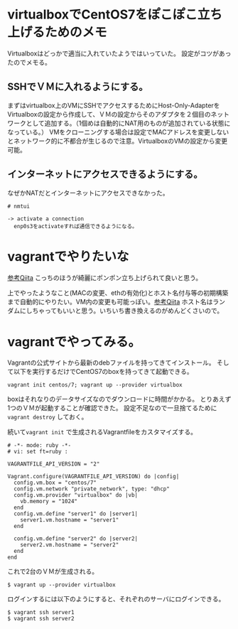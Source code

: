 # virtualboxでCentOS7をぽこぽこ立ち上げるためのメモ

Virtualboxはどっかで適当に入れていたようではいっていた。
設定がコツがあったのでメモる。

## SSHでＶＭに入れるようにする。
まずはvirtualbox上のVMにSSHでアクセスするためにHost-Only-AdapterをVirtualboxの設定から作成して、ＶＭの設定からそのアダプタを２個目のネットワークとして追加する。（1個めは自動的にNAT用のものが追加されている状態になっている。）
VMをクローニングする場合は設定でMACアドレスを変更しないとネットワーク的に不都合が生じるので注意。VirtualboxのVMの設定から変更可能。

## インターネットにアクセスできるようにする。
なぜかNATだとインターネットにアクセスできなかった。

```
# nmtui

-> activate a connection
  enp0s3をactivateすれば通信できるようになる。
```

# vagrantでやりたいな
[参考Qiita](http://qiita.com/ozawan/items/160728f7c6b10c73b97e)
こっちのほうが綺麗にポンポン立ち上げられて良いと思う。

上でやったようなこと(MACの変更、ethの有効化)とホスト名付与等の初期構築まで自動的にやりたい。VM内の変更も可能っぽい。[参考Qiita](http://qiita.com/murachi1208/items/00c3c2fe51763a6535f8)
ホスト名はランダムにしちゃってもいいと思う。いちいち書き換えるのがめんどくさいので。

# vagrantでやってみる。

Vagrantの公式サイトから最新のdebファイルを持ってきてインストール。
そして以下を実行するだけでCentOS7のboxを持ってきて起動できる。

```
vagrant init centos/7; vagrant up --provider virtualbox
```

boxはそれなりのデータサイズなのでダウンロードに時間がかかる。
とりあえず1つのＶＭが起動することが確認できた。
設定不足なので一旦捨てるために `vagrant destroy` しておく。

続いて`vagrant init` で生成されるVagrantfileをカスタマイズする。

```
# -*- mode: ruby -*-
# vi: set ft=ruby :

VAGRANTFILE_API_VERSION = "2"

Vagrant.configure(VAGRANTFILE_API_VERSION) do |config|
  config.vm.box = "centos/7"
  config.vm.network "private_network", type: "dhcp"
  config.vm.provider "virtualbox" do |vb|
    vb.memory = "1024"
  end
  config.vm.define "server1" do |server1|
    server1.vm.hostname = "server1"
  end

  config.vm.define "server2" do |server2|
    server2.vm.hostname = "server2"
  end
end
```

これで2台のＶＭが生成される。

```
$ vagrant up --provider virtualbox
```

ログインするには以下のようにすると、それぞれのサーバにログインできる。

```
$ vagrant ssh server1
$ vagrant ssh server2
```
